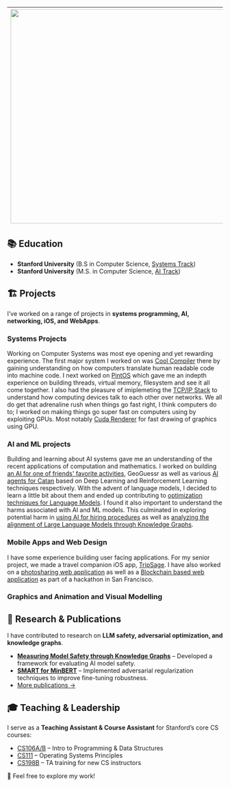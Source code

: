 | <img src="https://github.com/user-attachments/assets/e9e5853b-4a11-4627-8f76-e925bc1644f9" width="500"> | Hello, my name is Proud Mpala. <br> I am a Computer Science student at Stanford University, specializing in Compilers and AI. My academic journey is driven by a deep interest in systems, compilers, and machine learning. |
|--------------------------------|--------------------------------|



## 📚 Education  
- **Stanford University** (B.S in Computer Science, [Systems Track](https://www.cs.stanford.edu/bachelors-compsci-tracks-overview))
- **Stanford University** (M.S. in Computer Science, [AI Track](https://www.cs.stanford.edu/masters-specializations/ms-program-sheets))  


## 🏗️ Projects  
I’ve worked on a range of projects in **systems programming, AI, networking, iOS, and WebApps**. 
### Systems Projects 
Working on Computer Systems was most eye opening and yet rewarding experience. The first major system I worked on was [Cool Compiler](projects/cool-compiler.md) there by gaining understanding on how computers translate human readable code into machine code. I next worked on [PintOS](projects/cool-compiler.md) which gave me an indepth experience on building threads, virtual memory, filesystem and see it all come together. I also had the pleasure of imiplemeting the [TCP/IP Stack](projects/tcp-ip-stack.md) to understand how computing devices talk to each other over networks. We all do get that adrenaline rush when things go fast right, I think computers do to; I worked on making things go super fast on computers using by exploiting GPUs. Most notably [Cuda Renderer](projects/cuda-renderer.md) for fast drawing of graphics using GPU.


### AI and ML projects 
Building and learning about AI systems gave me an understanding of the recent applications of computation and mathematics. I worked on building [an AI for one of friends' favorite activities](projects/geoguessrai.md), GeoGuessr as well as various [AI agents for Catan](projects/catan.md) based on Deep Learning and Reinforcement Learning techniques respectively. With the advent of language models, I decided to learn a little bit about them and ended up contributing to [optimization techniques for Language Models](projects/minbert.md). I found it also important to understand the harms associated with AI and ML models. This culminated in exploring potential harm in [using AI for hiring procedures](projects/algorithmic-fairness.md) as well as [analyzing the alignment of Large Language Models through Knowledge Graphs](llm-through-kg.md). 

### Mobile Apps and Web Design 
I have some experience building user facing applications. For my senior project, we made a travel companion iOS app, [TripSage](tripsage.md). I have also worked on a [photosharing web application](photoapp.md) as well as a [Blockchain based web application](greenwise.md) as part of a hackathon in San Francisco. 

### Graphics and Animation and Visual Modelling 


## 📝 Research & Publications  
I have contributed to research on **LLM safety, adversarial optimization, and knowledge graphs**.  
- [**Measuring Model Safety through Knowledge Graphs**](publications/model-safety.md) – Developed a framework for evaluating AI model safety.  
- [**SMART for MinBERT**](publications/minbert.md) – Implemented adversarial regularization techniques to improve fine-tuning robustness.  
- [More publications →](publications.md)  

## 🎓 Teaching & Leadership  
I serve as a **Teaching Assistant & Course Assistant** for Stanford’s core CS courses:  
- [CS106A/B](teaching/cs106.md) – Intro to Programming & Data Structures  
- [CS111](teaching/cs111.md) – Operating Systems Principles  
- [CS198B](teaching/cs198b.md) – TA training for new CS instructors  

🚀 Feel free to explore my work!  
